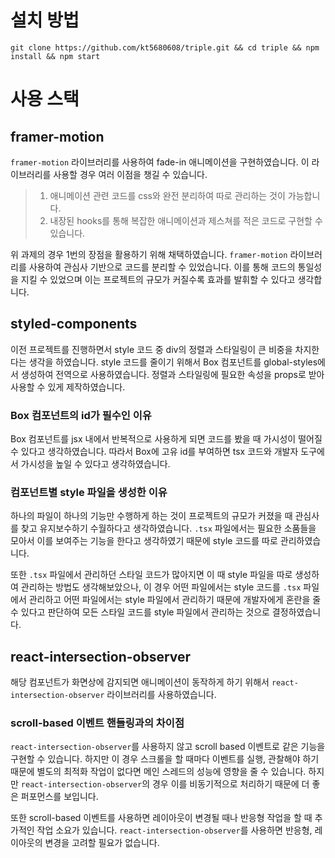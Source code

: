 # **설치 방법**

```
git clone https://github.com/kt5680608/triple.git && cd triple && npm install && npm start
```

# **사용 스택**

## **framer-motion**

`framer-motion` 라이브러리를 사용하여 fade-in 애니메이션을 구현하였습니다. 이 라이브러리를 사용할 경우 여러 이점을 챙길 수 있습니다.

> 1.  애니메이션 관련 코드를 css와 완전 분리하여 따로 관리하는 것이 가능합니다.
> 2.  내장된 hooks를 통해 복잡한 애니메이션과 제스쳐를 적은 코드로 구현할 수 있습니다.

위 과제의 경우 1번의 장점을 활용하기 위해 채택하였습니다. `framer-motion` 라이브러리를 사용하여 관심사 기반으로 코드를 분리할 수 있었습니다. 이를 통해 코드의 통일성을 지킬 수 있었으며 이는 프로젝트의 규모가 커질수록 효과를 발휘할 수 있다고 생각합니다.

## **styled-components**

이전 프로젝트를 진행하면서 style 코드 중 div의 정렬과 스타일링이 큰 비중을 차지한다는 생각을 하였습니다. style 코드를 줄이기 위해서 Box 컴포넌트를 global-styles에서 생성하여 전역으로 사용하였습니다. 정렬과 스타일링에 필요한 속성을 props로 받아 사용할 수 있게 제작하였습니다.

### **Box 컴포넌트의 id가 필수인 이유**

Box 컴포넌트를 jsx 내에서 반복적으로 사용하게 되면 코드를 봤을 때 가시성이 떨어질 수 있다고 생각하였습니다. 따라서 Box에 고유 id를 부여하면 tsx 코드와 개발자 도구에서 가시성을 높일 수 있다고 생각하였습니다.

### **컴포넌트별 style 파일을 생성한 이유**

하나의 파일이 하나의 기능만 수행하게 하는 것이 프로젝트의 규모가 커졌을 때 관심사를 찾고 유지보수하기 수월하다고 생각하였습니다. `.tsx` 파일에서는 필요한 소품들을 모아서 이를 보여주는 기능을 한다고 생각하였기 때문에 style 코드를 따로 관리하였습니다.

또한 `.tsx` 파일에서 관리하던 스타일 코드가 많아지면 이 때 style 파일을 따로 생성하여 관리하는 방법도 생각해보았으나, 이 경우 어떤 파일에서는 style 코드를 `.tsx` 파일에서 관리하고 어떤 파일에서는 style 파일에서 관리하기 때문에 개발자에게 혼란을 줄 수 있다고 판단하여 모든 스타일 코드를 style 파일에서 관리하는 것으로 결정하였습니다.

## **react-intersection-observer**

해당 컴포넌트가 화면상에 감지되면 애니메이션이 동작하게 하기 위해서 `react-intersection-observer` 라이브러리를 사용하였습니다.

### **scroll-based 이벤트 핸들링과의 차이점**

`react-intersection-observer`를 사용하지 않고 scroll based 이벤트로 같은 기능을 구현할 수 있습니다. 하지만 이 경우 스크롤을 할 때마다 이벤트를 실행, 관찰해야 하기 때문에 별도의 최적화 작업이 없다면 메인 스레드의 성능에 영향을 줄 수 있습니다. 하지만 `react-intersection-observer`의 경우 이를 비동기적으로 처리하기 때문에 더 좋은 퍼포먼스를 보입니다.

또한 scroll-based 이벤트를 사용하면 레이아웃이 변경될 때나 반응형 작업을 할 때 추가적인 작업 소요가 있습니다. `react-intersection-observer`를 사용하면 반응형, 레이아웃의 변경을 고려할 필요가 없습니다.
